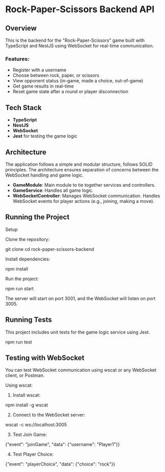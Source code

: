 # Rock-Paper-Scissors Backend API

## Overview

This is the backend for the "Rock-Paper-Scissors" game built with TypeScript and NestJS using WebSocket for real-time communication.

### Features:

- Register with a username
- Choose between rock, paper, or scissors
- View opponent status (in-game, made a choice, out-of-game)
- Get game results in real-time
- Reset game state after a round or player disconnection

## Tech Stack

- **TypeScript**
- **NestJS**
- **WebSocket**
- **Jest** for testing the game logic

## Architecture

The application follows a simple and modular structure, follows SOLID principles. The architecture ensures separation of concerns between the WebSocket handling and game logic. 

- **GameModule**: Main module to tie together services and controllers.
- **GameService**: Handles all game logic.
- **WebSocketController**: Manages WebSocket communication. Handles WebSocket events for player actions (e.g., joining, making a move).

## Running the Project

Setup

Clone the repository:

git clone <repo-url>
cd rock-paper-scissors-backend

Install dependencies:

npm install

Run the project:

npm run start

The server will start on port 3001, and the WebSocket will listen on port 3005.

## Running Tests

This project includes unit tests for the game logic service using Jest.

npm run test

## Testing with WebSocket

You can test WebSocket communication using wscat or any WebSocket client, or Postman.

Using wscat:

1. Install wscat:

npm install -g wscat

2. Connect to the WebSocket server:

wscat -c ws://localhost:3005

3. Test Join Game:

{"event": "joinGame", "data": {"username": "Player1"}}

4. Test Player Choice:

{"event": "playerChoice", "data": {"choice": "rock"}}
